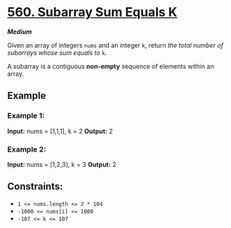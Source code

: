 # [560. Subarray Sum Equals K](https://leetcode.com/problems/subarray-sum-equals-k/)

***Medium***


Given an array of integers `nums` and an integer `k`, return _the total number of subarrays whose sum equals to_ `k`.

A subarray is a contiguous **non-empty** sequence of elements within an array.

## Example
### **Example 1:**

**Input:** nums = [1,1,1], k = 2
**Output:** 2

### **Example 2:**

**Input:** nums = [1,2,3], k = 3
**Output:** 2

## **Constraints:**

- `1 <= nums.length <= 2 * 104`
- `-1000 <= nums[i] <= 1000`
- `-107 <= k <= 107`
